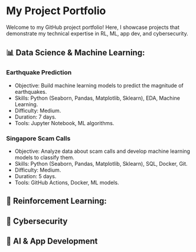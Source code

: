 # My Project Portfolio
Welcome to my GitHub project portfolio! Here, I showcase projects that demonstrate my technical expertise in RL, ML, app dev, and cybersecurity.

## 📊 Data Science & Machine Learning:
### Earthquake Prediction
- Objective: Build machine learning models to predict the magnitude of earthquakes.
- Skills: Python (Seaborn, Pandas, Matplotlib, Sklearn), EDA, Machine Learning.
- Difficulty: Medium.
- Duration: 7 days.
- Tools: Jupyter Notebook, ML algorithms.
### Singapore Scam Calls
- Objective: Analyze data about scam calls and develop machine learning models to classify them.
- Skills: Python (Seaborn, Pandas, Matplotlib, Sklearn), SQL, Docker, Git.
- Difficulty: Medium.
- Duration: 5 days.
- Tools: GitHub Actions, Docker, ML models.


## 🧠 Reinforcement Learning:

## 🔐 Cybersecurity

## 🤖 AI & App Development


<!--
**hongjinhao/hongjinhao** is a ✨ _special_ ✨ repository because its `README.md` (this file) appears on your GitHub profile.

Here are some ideas to get you started:

- 🔭 I’m currently working on ...
- 🌱 I’m currently learning ...
- 👯 I’m looking to collaborate on ...
- 🤔 I’m looking for help with ...
- 💬 Ask me about ...
- 📫 How to reach me: ...
- 😄 Pronouns: ...
- ⚡ Fun fact: ...
-->
